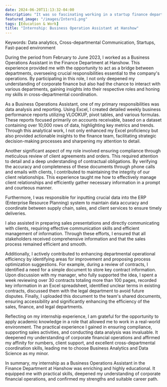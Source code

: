 ```yaml
---
date: 2024-06-20T11:13:32-04:00
description: "It was so fascinating working in a startup finance department and acting as a bridge between teams!"
featured_image: "/images/Intern1.png"
tags: [Education & Work]
title: "Internship: Business Operation Assistant at Hanshow"
---
```

Keywords: Data analytics, Cross-departmental Communication, Startups, Fast-paced environment

During the period from February to June 2023, I worked as a Business Operations Assistant in the Finance Department at Hanshow. <!--more--> This experience provided me with the opportunity to act as a bridge between departments, overseeing crucial responsibilities essential to the company's operations. By participating in this role, I not only deepened my understanding of corporate finance but also had the chance to interact with various departments, gaining insights into their respective roles and honing my skills in cross-departmental coordination.

As a Business Operations Assistant, one of my primary responsibilities was data analysis and reporting. Using Excel, I created detailed weekly business performance reports utilizing VLOOKUP, pivot tables, and various formulas. These reports focused primarily on accounts receivable, based on a dataset containing over 10,000 rows of data, highlighting key metrics and trends. Through this analytical work, I not only enhanced my Excel proficiency but also provided actionable insights to the finance team, facilitating strategic decision-making processes and sharpening my attention to detail.

Another significant aspect of my role involved ensuring compliance through meticulous review of client agreements and orders. This required attention to detail and a deep understanding of contractual obligations. By verifying the accuracy and completeness of these documents through phone calls and emails with clients, I contributed to maintaining the integrity of our client relationships. This experience taught me how to effectively manage client relationships and efficiently gather necessary information in a prompt and courteous manner.

Furthermore, I was responsible for inputting crucial data into the ERP (Enterprise Resource Planning) system to maintain data accuracy and coordinate between supply chain, sales, and client services to ensure timely deliveries.

I also assisted in preparing sales presentations and directly communicating with clients, requiring effective communication skills and efficient management of information. Through these efforts, I ensured that all stakeholders received comprehensive information and that the sales process remained efficient and smooth.

Additionally, I actively contributed to enhancing departmental operational efficiency by identifying areas for improvement and proposing process optimization suggestions. For example, during a review of contracts, I identified a need for a simple document to store key contract information. Upon discussion with my manager, who fully supported the idea, I spent a week reviewing over 30 contracts totaling more than 100 pages, recorded key information in an Excel spreadsheet, identified unclear terms in existing contracts, discussed them with the legal department to avoid future disputes. Finally, I uploaded this document to the team's shared documents, ensuring accessibility and significantly enhancing the efficiency of the sales, finance, and legal departments.

Reflecting on my internship experience, I am grateful for the opportunity to apply academic knowledge in a role that allowed me to work in a real-world environment. The practical experience I gained in ensuring compliance, supporting sales activities, and conducting data analysis was invaluable. It deepened my understanding of corporate financial operations and affirmed my affinity for numbers, client support, and excellent cross-departmental coordination skills, leading me to choose Business Analytics and Data Science as my minor.

In summary, my internship as a Business Operations Assistant in the Finance Department at Hanshow was enriching and highly educational. It equipped me with practical skills, deepened my understanding of corporate financial operations, and confirmed my strengths and suitable career path.







